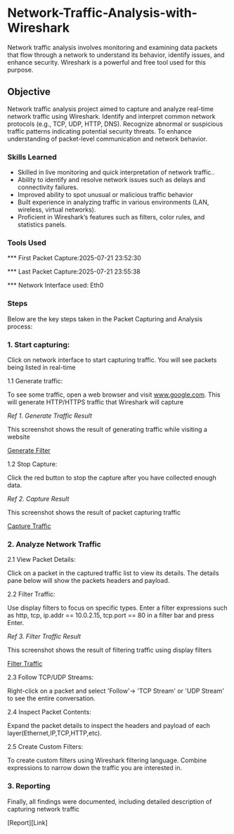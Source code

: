 # Network-Traffic-Analysis-with-Wireshark

Network traffic analysis involves monitoring and examining data packets that flow through a network to understand its behavior, identify issues, and enhance security. Wireshark is a powerful and free tool used for this purpose.

## Objective

Network traffic analysis project aimed to capture and analyze real-time network traffic using Wireshark. Identify and interpret common network protocols (e.g., TCP, UDP, HTTP, DNS). Recognize abnormal or suspicious traffic patterns indicating potential security threats. To enhance understanding of packet-level communication and network behavior.


### Skills Learned

-  Skilled in live monitoring and quick interpretation of network traffic..
-  Ability to identify and resolve network issues such as delays and connectivity failures.
-  Improved ability to spot unusual or malicious traffic behavior
-  Built experience in analyzing traffic in various environments (LAN, wireless, virtual networks).
-  Proficient in Wireshark’s features such as filters, color rules, and statistics panels.


### Tools Used

*** First Packet Capture:2025-07-21 23:52:30

*** Last  Packet Capture:2025-07-21 23:55:38

*** Network Interface used: Eth0

### Steps

Below are the key steps taken in the Packet Capturing and Analysis process:

### 1. Start capturing:

Click on network interface to start capturing traffic. You will see packets being listed in real-time

1.1 Generate traffic:

To see some traffic, open a web browser and visit www.google.com. This will generate HTTP/HTTPS traffic that Wireshark will capture

*Ref 1. Generate Traffic Result*

This screenshot shows the result of generating traffic while visiting a website

 [Generate Filter](https://github.com/Maffypeterp/Network-Traffic-Analysis-with-Wireshark/blob/main/Screenshot%202025-07-22%20045521.png)

1.2 Stop Capture:

Click the red button to stop the capture after you have collected enough data.

*Ref 2. Capture Result*

This screenshot shows the result of packet capturing traffic

[Capture Traffic](https://github.com/Maffypeterp/Network-Traffic-Analysis-with-Wireshark/blob/b621087ce1bf84deefe205753dc1bf5d2ff9706b/Screenshot%202025-07-22%20045617.png) 

### 2. Analyze Network Traffic

2.1 View Packet Details:

Click on a packet in the captured traffic list to view its details. The details pane below will show the packets headers and payload.

2.2 Filter Traffic:

Use display filters to focus on specific types. Enter a filter expressions such as http, tcp, ip.addr == 10.0.2.15, tcp.port == 80 in a filter bar and press Enter.

*Ref 3. Filter Traffic Result*

This screenshot shows the result of filtering traffic using display filters

[Filter Traffic](https://github.com/Maffypeterp/Network-Traffic-Analysis-with-Wireshark/blob/main/Screenshot%202025-07-22%20050653.png)

2.3 Follow TCP/UDP Streams:

Right-click on a packet and select 'Follow'-> 'TCP Stream' or 'UDP Stream' to see the entire conversation.

2.4 Inspect Packet Contents:

Expand the packet details to inspect the headers and payload of each layer(Ethernet,IP,TCP,HTTP,etc).

2.5 Create Custom Filters:

To create custom filters using Wireshark filtering language. Combine expressions to narrow down the traffic you are interested in.

### 3. Reporting

Finally, all findings were documented, including detailed description of capturing network traffic

[Report][Link]
